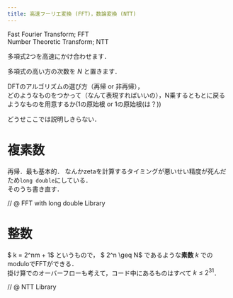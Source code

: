```yaml
---
title: 高速フーリエ変換 (FFT)，数論変換 (NTT)
---
```


Fast Fourier Transform; FFT  
Number Theoretic Transform; NTT

多項式2つを高速にかけ合わせます．

多項式の高い方の次数を $N$ と置きます．

DFTのアルゴリズムの選び方（再帰 or 非再帰），  
どのようなものをつかって（なんて表現すればいいの），N乗するともとに戻るようなものを用意するか(1の原始根 or 1の原始根(は？))

どうせここでは説明しきらない．

# 複素数
再帰．最も基本的．
なんかzetaを計算するタイミングが悪いせい精度が死んだため`long double`にしている．  
そのうち書き直す．

// @ FFT with long double Library

# 整数

$ k = 2^nm + 1$ というもので， $ 2^n \geq N$ であるような**素数** $k$ でのmoduloでFFTができる．  
掛け算でのオーバーフローも考えて，コード中にあるものはすべて $k \leq 2^31$．

// @ NTT Library
